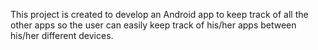 This project is created to develop an Android app to keep track of all the other apps so the user can easily keep track of his/her apps between his/her different devices.